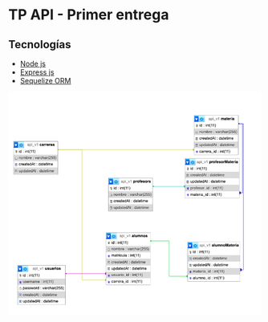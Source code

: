 # TP API - Primer entrega

## Tecnologías

- [Node js](https://nodejs.org/es)
- [Express js](https://expressjs.com/es/)
- [Sequelize ORM](https://sequelize.org/docs/v6/)


![Diagrama](diagrama.png )
<!-- ## En esta primera entrega, generamos la entidad Materias, con su respectiva migración y configuración de ruta en Express.



-  ### Prueba de creación de una materia. Utilizando el metodo POST
![Imagen Thunder Client - POST](https://drive.google.com/uc?id=1MVPT0ZH1a459GwPGkfRjxInUxgAOYo4l )



-  ### Prueba para obtener una materia según su ID, utilizando el método GET.
![Imagen Thunder Client - GET ID](https://drive.google.com/uc?id=1BzxM4h7cAAQDaTb_0bqLPoqjZXmjr0Qv )


-  ### Prueba para obtener todas las materia, utilizando el método GET.
![Imagen Thunder Client - GET ALL](https://drive.google.com/uc?id=1w7U1OvOe0ir0Yh6fWcFBuh03AfrS1ilG)


-  ### Prueba para modificar una materia según su ID, utilizando el método PUT.
![Imagen Thunder Client - PUT](https://drive.google.com/uc?id=1j7VVZ2P8xGxivzP0jlOz6XMy1zY_emZH)


-  ### Prueba para eliminar una materia según su ID, utilizando el método DELETE.
![Imagen Thunder Client - DELETE](https://drive.google.com/uc?id=1Znm5Pt6_ynNNsXBqGbWi87p3HXKKbvx2) 


## En esta segunda entrega, generamos las entidades alumno, profesor y creamos las relaciones correspondientes con las entidades ya existentes. -->